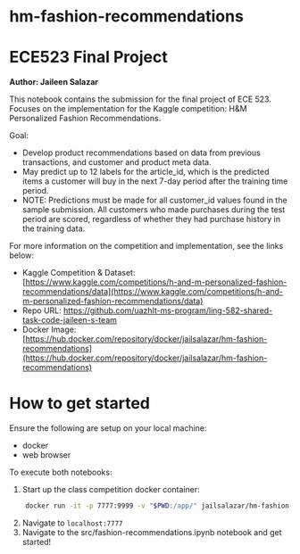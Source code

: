 # hm-fashion-recommendations
# ECE523 Final Project

**Author: Jaileen Salazar**

This notebook contains the submission for the final project of ECE 523. Focuses on the implementation for the Kaggle competition: H&amp;M Personalized Fashion Recommendations.

Goal:
- Develop product recommendations based on data from previous transactions, and customer and product meta data.
- May predict up to 12 labels for the article_id, which is the predicted items a customer will buy in the next 7-day period after the training time period.
- NOTE: Predictions must be made for all customer_id values found in the sample submission. All customers who made purchases during the test period are scored, regardless of whether they had purchase history in the training data.

For more information on the competition and implementation, see the links below:
- Kaggle Competition & Dataset: [https://www.kaggle.com/competitions/h-and-m-personalized-fashion-recommendations/data](https://www.kaggle.com/competitions/h-and-m-personalized-fashion-recommendations/data)
- Repo URL: [https://github.com/uazhlt-ms-program/ling-582-shared-task-code-jaileen-s-team ](https://github.com/jailsalazar/hm-fashion-recommendations)
- Docker Image: [https://hub.docker.com/repository/docker/jailsalazar/hm-fashion-recommendations](https://hub.docker.com/repository/docker/jailsalazar/hm-fashion-recommendations)

# How to get started
Ensure the following are setup on your local machine:
- docker
- web browser

To execute both notebooks:
1. Start up the class competition docker container:
``` bash
    docker run -it -p 7777:9999 -v "$PWD:/app/" jailsalazar/hm-fashion-recommendations
```
2. Navigate to ```localhost:7777```
3. Navigate to the src/fashion-recommendations.ipynb notebook and get started!